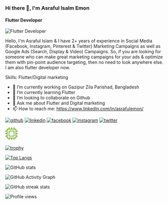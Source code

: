 ### Hi there 👋, I'm Asraful Isalm Emon
#### Flutter Developer
![Flutter Developer](https://scontent.fjsr8-1.fna.fbcdn.net/v/t1.6435-9/105037705_1022981761450683_4512387305017464917_n.jpg?_nc_cat=110&ccb=1-5&_nc_sid=09cbfe&_nc_eui2=AeHqfXBy8xnT883inw5QFE6yPhmzOFTAIxE-GbM4VMAjEeNP1OfLoe0FnbeXUf0psob-_flsYQtCDYGdwxRZp5q0&_nc_ohc=TkhJzDwmruoAX_Jio5Y&_nc_ht=scontent.fjsr8-1.fna&oh=00_AT-ARPEjVVX_urlORVib3ZET6QfG_tWcRyA2vtYa0wFlbg&oe=61F305DD)

Hello, I'm Asraful Islam & I have 2+ years of experience in Social Media (Facebook, Instagram, Pinterest & Twitter) Marketing Campaigns as well as Google Ads (Search, Display & Video) Campaigns. So, if you are looking for someone who can make great marketing campaigns for your ads & optimize them with pin-point audience targeting, then no need to look anywhere else. I am also  flutter developer now.

Skills: Flutter/Digital marketing

- 🔭 I’m currently working on Gazipur Zila Parishad, Bangladesh 
- 🌱 I’m currently learning Flutter 
- 👯 I’m looking to collaborate on Github 
- 💬 Ask me about Flutter and Digital marketing 
- 📫 How to reach me: https://www.linkedin.com/in/asrafulemon/ 


[<img src='https://cdn.jsdelivr.net/npm/simple-icons@3.0.1/icons/github.svg' alt='github' height='40'>](https://github.com/asraful3190)  [<img src='https://cdn.jsdelivr.net/npm/simple-icons@3.0.1/icons/linkedin.svg' alt='linkedin' height='40'>](https://www.linkedin.com/in/asrafulemon/)  [<img src='https://cdn.jsdelivr.net/npm/simple-icons@3.0.1/icons/facebook.svg' alt='facebook' height='40'>](https://www.facebook.com/asraful3190)  [<img src='https://cdn.jsdelivr.net/npm/simple-icons@3.0.1/icons/instagram.svg' alt='instagram' height='40'>](https://www.instagram.com/odrik_emon/)  [<img src='https://cdn.jsdelivr.net/npm/simple-icons@3.0.1/icons/twitter.svg' alt='twitter' height='40'>](https://twitter.com/AsrafulIslamEm4)  

<a href='https://docs.github.com/en/developers'><img src='https://raw.githubusercontent.com/acervenky/animated-github-badges/master/assets/devbadge.gif' width='40' height='40'></a> 

[![trophy](https://github-profile-trophy.vercel.app/?username=asraful3190)](https://github.com/ryo-ma/github-profile-trophy)

[![Top Langs](https://github-readme-stats.vercel.app/api/top-langs/?username=asraful3190)](https://github.com/anuraghazra/github-readme-stats)

![GitHub stats](https://github-readme-stats.vercel.app/api?username=asraful3190&show_icons=true&count_private=true)  

![GitHub Activity Graph](https://activity-graph.herokuapp.com/graph?username=asraful3190)  

![GitHub streak stats](https://github-readme-streak-stats.herokuapp.com/?user=asraful3190)  

![Profile views](https://gpvc.arturio.dev/asraful3190)  
